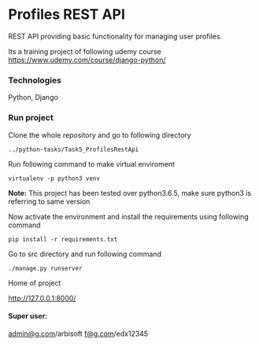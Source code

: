 # Profiles REST API

REST API  providing basic functionality for managing user profiles.

Its a training project of following udemy course
https://www.udemy.com/course/django-python/

### Technologies
Python, Django

### Run project

Clone the whole repository and go to following directory

`../python-tasks/Task5_ProfilesRestApi`

Run following command to make virtual enviroment

`virtualenv -p python3 venv`

**Note:** This project has been tested over python3.6.5, make sure python3 is referring to same version

Now activate the environment and install the requirements using following command

`pip install -r requirements.txt`

Go to src directory and run following command

`./manage.py runserver` 

Home of project

http://127.0.0.1:8000/

#### Super user:

admin@g.com/arbisoft
f@g.com/edx12345
